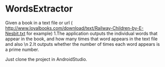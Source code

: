 # WordsExtractor
Given a book in a text file or url ( http://www.loyalbooks.com/download/text/Railway-Children-by-E-Nesbit.txt for example)
1.The application outputs the individual words that appear in the book, and how many times that word appears in the text file and also
\n 2.It outputs whether the number of times each word appears is a prime number.

Just clone the project in AndroidStudio.
